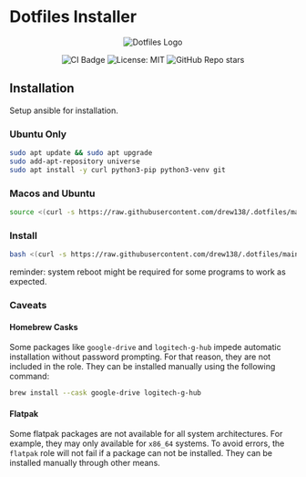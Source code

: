 # Dotfiles Installer

<p align="center">
  <img src="https://raw.githubusercontent.com/drew138/.dotfiles/main/assets/Dotfiles-Logo.png" alt="Dotfiles Logo" />
</p>


<div align="center">
  <img src="https://github.com/drew138/.dotfiles/actions/workflows/ci.yml/badge.svg?event=push" alt="CI Badge">
  <img src="https://img.shields.io/badge/License-MIT-yellow.svg" alt="License: MIT">
  <img src="https://img.shields.io/github/stars/drew138/.dotfiles?style=social" alt="GitHub Repo stars">
</div>

## Installation

Setup ansible for installation.

### Ubuntu Only

```bash
sudo apt update && sudo apt upgrade
sudo add-apt-repository universe
sudo apt install -y curl python3-pip python3-venv git
```

### Macos and Ubuntu

```bash
source <(curl -s https://raw.githubusercontent.com/drew138/.dotfiles/main/roles/scripts/files/setup_ansible.sh)
```

### Install

```bash
bash <(curl -s https://raw.githubusercontent.com/drew138/.dotfiles/main/roles/scripts/files/install.sh)
```

reminder: system reboot might be required for some programs to work as expected.

### Caveats

#### Homebrew Casks

Some packages like `google-drive` and `logitech-g-hub` impede automatic installation
without password prompting. For that reason, they are not included in the role.
They can be installed manually using the following command:

```bash
brew install --cask google-drive logitech-g-hub
```

#### Flatpak

Some flatpak packages are not available for all system architectures.
For example, they may only available for `x86_64` systems.
To avoid errors, the `flatpak` role will not fail if a package can not be installed.
They can be installed manually through other means.
